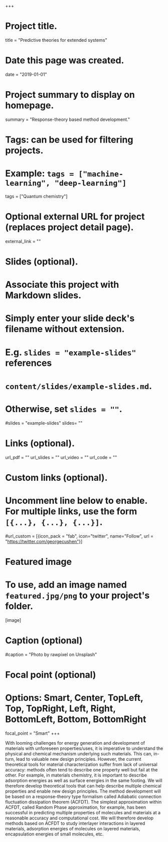 +++
# Project title.
title = "Predictive theories for extended systems"

# Date this page was created.
date = "2019-01-01"

# Project summary to display on homepage.
summary = "Response-theory based method development."

# Tags: can be used for filtering projects.
# Example: `tags = ["machine-learning", "deep-learning"]`
tags = ["Quantum chemistry"]

# Optional external URL for project (replaces project detail page).
external_link = ""

# Slides (optional).
#   Associate this project with Markdown slides.
#   Simply enter your slide deck's filename without extension.
#   E.g. `slides = "example-slides"` references 
#   `content/slides/example-slides.md`.
#   Otherwise, set `slides = ""`.
#slides = "example-slides"
slides= ""

# Links (optional).
url_pdf = ""
url_slides = ""
url_video = ""
url_code = ""

# Custom links (optional).
#   Uncomment line below to enable. For multiple links, use the form `[{...}, {...}, {...}]`.
#url_custom = [{icon_pack = "fab", icon="twitter", name="Follow", url = "https://twitter.com/georgecushen"}]

# Featured image
# To use, add an image named `featured.jpg/png` to your project's folder. 
[image]
  # Caption (optional)
  #caption = "Photo by rawpixel on Unsplash"
  
  # Focal point (optional)
  # Options: Smart, Center, TopLeft, Top, TopRight, Left, Right, BottomLeft, Bottom, BottomRight
  focal_point = "Smart"
+++

With looming challenges for energy generation and development of materials with unforeseen properties/uses, it is imperative to understand the physical and chemical mechanism underlying such materials. This can, in-turn, lead to valuable new design principles. However, the current theoretical tools for material characterization  suffer from lack of universal accuracy: methods often tend to describe one property well but fail at the other. For example, in materials chemistry, it is important to describe adsorption energies as well as surface energies in the same footing. We will therefore develop theoretical tools that can help describe multiple chemical properties and enable new design principles. The method development will be based on a response-theory type formalism called Adiabatic connection fluctuation dissipation theorem (ACFDT). The simplest approximation within ACFDT, called Random Phase approximation, for example, has been successful in predicting multiple properties of molecules and materials at a reasonable accuracy and computational cost. We will therefore develop methods based on ACFDT to study interlayer interactions in layered materials, adsorption energies of molecules on layered materials, encapsulation energies of small molecules, etc. 

